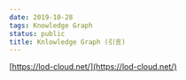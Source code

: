 ```yaml
---
date: 2019-10-28
tags: Knowledge Graph
status: public
title: Knlowledge Graph (引言)
---
```




[https://lod-cloud.net/](https://lod-cloud.net/)